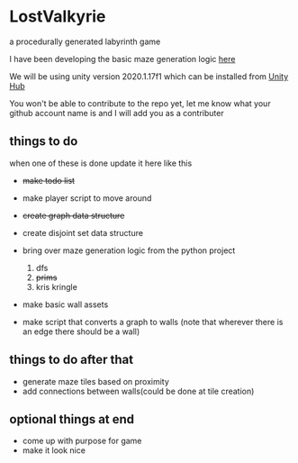 # LostValkyrie

a procedurally generated labyrinth game

I have been developing the basic maze generation logic [here](https://github.com/Ben-Wunderlich/pylabyrinth)

We will be using unity version 2020.1.17f1 which can be installed from [Unity Hub](https://unity3d.com/get-unity/download)

You won't be able to contribute to the repo yet, let me know what your github account name is and I will add you as a contributer

## things to do
when one of these is done update it here like this
- ~~make todo list~~
- make player script to move around
- ~~create graph data structure~~
- create disjoint set data structure
- bring over maze generation logic from the python project


   1. dfs  
   2. ~~prims~~  
   3. kris kringle  
   
- make basic wall assets
- make script that converts a graph to walls (note that wherever there is an edge there should be a wall)

## things to do after that
- generate maze tiles based on proximity
- add connections between walls(could be done at tile creation)

## optional things at end
- come up with purpose for game
- make it look nice
